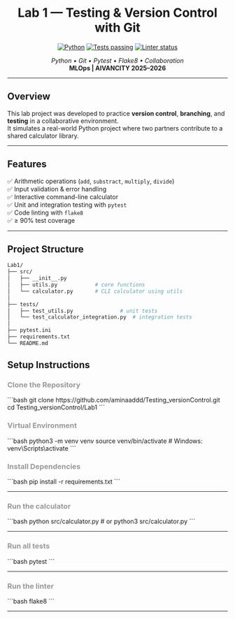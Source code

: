 <h1 align="center">Lab 1 — Testing & Version Control with Git</h1>

<p align="center">
  <a href="https://www.python.org/" target="_blank"><img src="https://img.shields.io/badge/Python%2B-blue" alt="Python"></a>
  <a href="#"><img src="https://img.shields.io/badge/tests-passing-brightgreen" alt="Tests passing"></a>
  <a href="#"><img src="https://img.shields.io/badge/linter-flake8-blueviolet" alt="Linter status"></a>
</p>

<p align="center">
  <em>Python • Git • Pytest • Flake8 • Collaboration</em><br>
  <strong>MLOps | AIVANCITY 2025–2026</strong>
</p>

---

## Overview

This lab project was developed to practice **version control**, **branching**, and **testing** in a collaborative environment.  
It simulates a real-world Python project where two partners contribute to a shared calculator library.

---

## Features

✅ Arithmetic operations (`add`, `substract`, `multiply`, `divide`)  
✅ Input validation & error handling  
✅ Interactive command-line calculator  
✅ Unit and integration testing with `pytest`  
✅ Code linting with `flake8`  
✅ ≥ 90% test coverage  

---

##  Project Structure

```bash
Lab1/
├── src/
│   ├── __init__.py
│   ├── utils.py            # core functions
│   └── calculator.py       # CLI calculator using utils
│
├── tests/
│   ├── test_utils.py               # unit tests
│   └── test_calculator_integration.py  # integration tests
│
├── pytest.ini
├── requirements.txt
└── README.md
```

## Setup Instructions 
<h3 style="color:#999"> Clone the Repository</h3>
```bash
git clone https://github.com/aminaaddd/Testing_versionControl.git
cd Testing_versionControl/Lab1
```

<h3 style="color:#999"> Virtual Environment</h3>
```bash
python3 -m venv venv
source venv/bin/activate      # Windows: venv\Scripts\activate
```

<h3 style="color:#999"> Install Dependencies</h3>
```bash
pip install -r requirements.txt
```

---


<h3 style="color:#999"> Run the calculator</h3>
```bash
python src/calculator.py     # or python3 src/calculator.py
```

---


<h3 style="color:#999"> Run all tests</h3>
```bash
pytest
```

---


<h3 style="color:#999"> Run the linter</h3>
```bash
flake8
```

---



